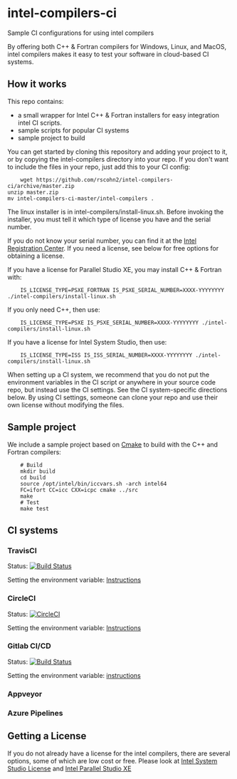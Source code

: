 # intel-compilers-ci
Sample CI configurations for using intel compilers

By offering both C++ & Fortran compilers for Windows, Linux, and
MacOS, intel compilers makes it easy to test your software in
cloud-based CI systems.

## How it works

This repo contains:

* a small wrapper for Intel C++ & Fortran installers for easy integration intel CI scripts.
* sample scripts for popular CI systems
* sample project to build

You can get started by cloning this repository and adding your project
to it, or by copying the intel-compilers directory into your repo. If
you don't want to include the files in your repo, just add this to
your CI config:

        wget https://github.com/rscohn2/intel-compilers-ci/archive/master.zip
	unzip master.zip
	mv intel-compilers-ci-master/intel-compilers .

The linux installer is in intel-compilers/install-linux.sh. Before
invoking the installer, you must tell it which type of license you
have and the serial number.

If you do not know your serial number, you can find it at the [Intel
Registration Center](https://registrationcenter.intel.com/en/products). If you need
a license, see below for free options for obtaining a license.

If you have a license for Parallel Studio XE, you may install C++ & Fortran with:

        IS_LICENSE_TYPE=PSXE_FORTRAN IS_PSXE_SERIAL_NUMBER=XXXX-YYYYYYYY ./intel-compilers/install-linux.sh

If you only need C++, then use:

        IS_LICENSE_TYPE=PSXE IS_PSXE_SERIAL_NUMBER=XXXX-YYYYYYYY ./intel-compilers/install-linux.sh

If you have a license for Intel System Studio, then use:

        IS_LICENSE_TYPE=ISS IS_ISS_SERIAL_NUMBER=XXXX-YYYYYYYY ./intel-compilers/install-linux.sh

When setting up a CI system, we recommend that you do not put the
environment variables in the CI script or anywhere in your source code
repo, but instead use the CI settings. See the CI system-specific
directions below. By using CI settings, someone can clone your repo
and use their own license without modifying the files.

## Sample project

We include a sample project based on [Cmake](https://cmake.org/) to
build with the C++ and Fortran compilers:

        # Build
        mkdir build
        cd build
        source /opt/intel/bin/iccvars.sh -arch intel64
        FC=ifort CC=icc CXX=icpc cmake ../src
        make
        # Test
        make test

## CI systems

### TravisCI

Status: [![Build Status](https://travis-ci.org/rscohn2/intel-compilers-ci.svg?branch=master)](https://travis-ci.org/rscohn2/intel-compilers-ci)

Setting the environment variable:
[Instructions](https://docs.travis-ci.com/user/environment-variables/#defining-variables-in-repository-settings)

### CircleCI

Status: [![CircleCI](https://circleci.com/gh/anoopmad/intel-compilers-ci.svg?style=svg)](https://circleci.com/gh/anoopmad/intel-compilers-ci)

Setting the environment variable:
[Instructions](https://circleci.com/docs/2.0/env-vars/#setting-an-environment-variable-in-a-project)

### Gitlab CI/CD

Status: [![Build Status](https://gitlab.com/rscohn2/intel-compilers-ci/badges/master/build.svg)](https://gitlab.com/rscohn2/intel-compilers-ci/-/jobs)

Setting the environment variable: [instructions](https://docs.gitlab.com/ee/ci/variables/#protected-variables)

### Appveyor

### Azure Pipelines

## Getting a License

If you do not already have a license for the intel compilers, there
are several options, some of which are low cost or free. Please look at [Intel
System Studio License](https://software.intel.com/en-us/system-studio/choose-download) and [Intel Parallel Studio XE](https://software.intel.com/en-us/parallel-studio-xe/choose-download)
